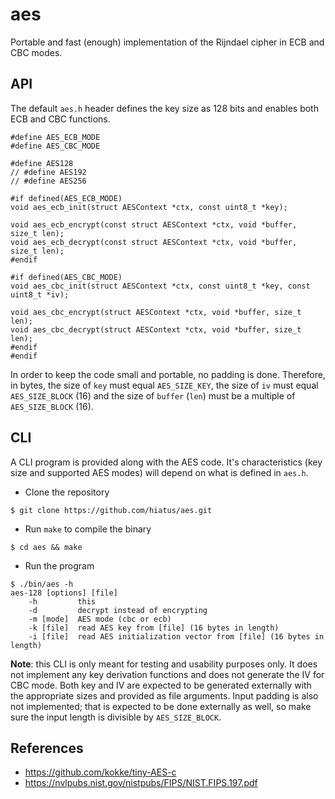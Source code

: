 aes
===
Portable and fast (enough) implementation of the Rijndael cipher in ECB and CBC modes.

API
---
The default `aes.h` header defines the key size as 128 bits and enables both ECB and CBC functions.

```
#define AES_ECB_MODE
#define AES_CBC_MODE

#define AES128
// #define AES192
// #define AES256

#if defined(AES_ECB_MODE)
void aes_ecb_init(struct AESContext *ctx, const uint8_t *key);

void aes_ecb_encrypt(const struct AESContext *ctx, void *buffer, size_t len);
void aes_ecb_decrypt(const struct AESContext *ctx, void *buffer, size_t len);
#endif

#if defined(AES_CBC_MODE)
void aes_cbc_init(struct AESContext *ctx, const uint8_t *key, const uint8_t *iv);

void aes_cbc_encrypt(struct AESContext *ctx, void *buffer, size_t len);
void aes_cbc_decrypt(struct AESContext *ctx, void *buffer, size_t len);
#endif
#endif
```

In order to keep the code small and portable, no padding is done. Therefore, in bytes, the size of `key` must equal `AES_SIZE_KEY`, the size of `iv` must equal `AES_SIZE_BLOCK` (16) and the size of `buffer` (`len`) must be a multiple of `AES_SIZE_BLOCK` (16).

CLI
---
A CLI program is provided along with the AES code. It's characteristics (key size and supported AES
modes) will depend on what is defined in `aes.h`.

- Clone the repository
```
$ git clone https://github.com/hiatus/aes.git
```

- Run `make` to compile the binary
```
$ cd aes && make
```

- Run the program
```
$ ./bin/aes -h
aes-128 [options] [file]
	-h         this
	-d         decrypt instead of encrypting
	-m [mode]  AES mode (cbc or ecb)
	-k [file]  read AES key from [file] (16 bytes in length)
	-i [file]  read AES initialization vector from [file] (16 bytes in length)
```

**Note**: this CLI is only meant for testing and usability purposes only. It does not implement any
key derivation functions and does not generate the IV for CBC mode. Both key and IV are expected to
be generated externally with the appropriate sizes and provided as file arguments. Input padding is
also not implemented; that is expected to be done externally as well, so make sure the input length
is divisible by `AES_SIZE_BLOCK`.

References
---------
- https://github.com/kokke/tiny-AES-c
- https://nvlpubs.nist.gov/nistpubs/FIPS/NIST.FIPS.197.pdf
